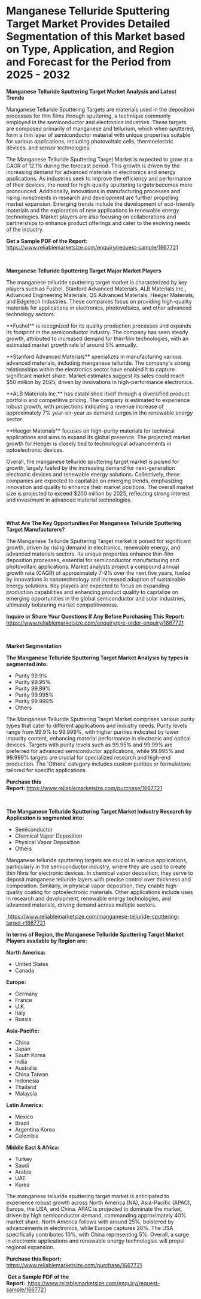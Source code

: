 <p><h1>Manganese Telluride Sputtering Target Market Provides Detailed Segmentation of this Market based on Type, Application, and Region and Forecast for the Period from 2025 - 2032</h1></p><p><strong>Manganese Telluride Sputtering Target Market Analysis and Latest Trends</strong></p>
<p><p>Manganese Telluride Sputtering Targets are materials used in the deposition processes for thin films through sputtering, a technique commonly employed in the semiconductor and electronics industries. These targets are composed primarily of manganese and tellurium, which when sputtered, form a thin layer of semiconductor material with unique properties suitable for various applications, including photovoltaic cells, thermoelectric devices, and sensor technologies.</p><p>The Manganese Telluride Sputtering Target Market is expected to grow at a CAGR of 12.1% during the forecast period. This growth is driven by the increasing demand for advanced materials in electronics and energy applications. As industries seek to improve the efficiency and performance of their devices, the need for high-quality sputtering targets becomes more pronounced. Additionally, innovations in manufacturing processes and rising investments in research and development are further propelling market expansion. Emerging trends include the development of eco-friendly materials and the exploration of new applications in renewable energy technologies. Market players are also focusing on collaborations and partnerships to enhance product offerings and cater to the evolving needs of the industry.</p></p>
<p><strong>Get a Sample PDF of the Report:&nbsp;</strong> <a href="https://www.reliablemarketsize.com/enquiry/request-sample/1667721?utm_campaign=1932&utm_medium=2&utm_source=Github&utm_content=ia&utm_term=19042025&utm_id=manganese-telluride-sputtering-target">https://www.reliablemarketsize.com/enquiry/request-sample/1667721</a></p>
<p>&nbsp;</p>
<p><strong>Manganese Telluride Sputtering Target Major Market Players</strong></p>
<p><p>The manganese telluride sputtering target market is characterized by key players such as Fushel, Stanford Advanced Materials, ALB Materials Inc., Advanced Engineering Materials, QS Advanced Materials, Heeger Materials, and Edgetech Industries. These companies focus on providing high-quality materials for applications in electronics, photovoltaics, and other advanced technology sectors.</p><p>**Fushel** is recognized for its quality production processes and expands its footprint in the semiconductor industry. The company has seen steady growth, attributed to increased demand for thin-film technologies, with an estimated market growth rate of around 5% annually.</p><p>**Stanford Advanced Materials** specializes in manufacturing various advanced materials, including manganese telluride. The company's strong relationships within the electronics sector have enabled it to capture significant market share. Market estimates suggest its sales could reach $50 million by 2025, driven by innovations in high-performance electronics.</p><p>**ALB Materials Inc.** has established itself through a diversified product portfolio and competitive pricing. The company is estimated to experience robust growth, with projections indicating a revenue increase of approximately 7% year-on-year as demand surges in the renewable energy sector.</p><p>**Heeger Materials** focuses on high-purity materials for technical applications and aims to expand its global presence. The projected market growth for Heeger is closely tied to technological advancements in optoelectronic devices.</p><p>Overall, the manganese telluride sputtering target market is poised for growth, largely fueled by the increasing demand for next-generation electronic devices and renewable energy solutions. Collectively, these companies are expected to capitalize on emerging trends, emphasizing innovation and quality to enhance their market positions. The overall market size is projected to exceed $200 million by 2025, reflecting strong interest and investment in advanced material technologies.</p></p>
<p>&nbsp;</p>
<p><strong>What Are The Key Opportunities For Manganese Telluride Sputtering Target Manufacturers?</strong></p>
<p><p>The Manganese Telluride Sputtering Target market is poised for significant growth, driven by rising demand in electronics, renewable energy, and advanced materials sectors. Its unique properties enhance thin-film deposition processes, essential for semiconductor manufacturing and photovoltaic applications. Market analysts project a compound annual growth rate (CAGR) of approximately 7-9% over the next five years, fueled by innovations in nanotechnology and increased adoption of sustainable energy solutions. Key players are expected to focus on expanding production capabilities and enhancing product quality to capitalize on emerging opportunities in the global semiconductor and solar industries, ultimately bolstering market competitiveness.</p></p>
<p><strong>Inquire or Share Your Questions If Any Before Purchasing This Report:</strong> <a href="https://www.reliablemarketsize.com/enquiry/pre-order-enquiry/1667721?utm_campaign=1932&utm_medium=2&utm_source=Github&utm_content=ia&utm_term=19042025&utm_id=manganese-telluride-sputtering-target">https://www.reliablemarketsize.com/enquiry/pre-order-enquiry/1667721</a></p>
<p>&nbsp;</p>
<p><strong>Market Segmentation</strong></p>
<p><strong>The Manganese Telluride Sputtering Target Market Analysis by types is segmented into:</strong></p>
<p><ul><li>Purity 99.9%</li><li>Purity 99.95%</li><li>Purity 99.99%</li><li>Purity 99.995%</li><li>Purity 99.999%</li><li>Others</li></ul></p>
<p><p>The Manganese Telluride Sputtering Target Market comprises various purity types that cater to different applications and industry needs. Purity levels range from 99.9% to 99.999%, with higher purities indicated by lower impurity content, enhancing material performance in electronic and optical devices. Targets with purity levels such as 99.95% and 99.99% are preferred for advanced semiconductor applications, while 99.995% and 99.999% targets are crucial for specialized research and high-end production. The 'Others' category includes custom purities or formulations tailored for specific applications.</p></p>
<p><strong>Purchase this Report:&nbsp;</strong><a href="https://www.reliablemarketsize.com/purchase/1667721?utm_campaign=1932&utm_medium=2&utm_source=Github&utm_content=ia&utm_term=19042025&utm_id=manganese-telluride-sputtering-target">https://www.reliablemarketsize.com/purchase/1667721</a></p>
<p>&nbsp;</p>
<p><strong>The Manganese Telluride Sputtering Target Market Industry Research by Application is segmented into:</strong></p>
<p><ul><li>Semiconductor</li><li>Chemical Vapor Deposition</li><li>Physical Vapor Deposition</li><li>Others</li></ul></p>
<p><p>Manganese telluride sputtering targets are crucial in various applications, particularly in the semiconductor industry, where they are used to create thin films for electronic devices. In chemical vapor deposition, they serve to deposit manganese telluride layers with precise control over thickness and composition. Similarly, in physical vapor deposition, they enable high-quality coating for optoelectronic materials. Other applications include uses in research and development, renewable energy technologies, and advanced materials, driving demand across multiple sectors.</p></p>
<p><a href="https://www.reliablemarketsize.com/manganese-telluride-sputtering-target-r1667721?utm_campaign=1932&utm_medium=2&utm_source=Github&utm_content=ia&utm_term=19042025&utm_id=manganese-telluride-sputtering-target">&nbsp;https://www.reliablemarketsize.com/manganese-telluride-sputtering-target-r1667721</a></p>
<p><strong>In terms of Region, the Manganese Telluride Sputtering Target Market Players available by Region are:</strong></p>
<p>
    <p> <strong> North America: </strong>
        <ul>
            <li>United States</li>
            <li>Canada</li>
        </ul>
        </p> 
    <p> <strong> Europe: </strong>
        <ul>
            <li>Germany</li>
            <li>France</li>
            <li>U.K.</li>
            <li>Italy</li>
            <li>Russia</li>
        </ul>
        </p> 
    <p> <strong> Asia-Pacific: </strong>
        <ul>
            <li>China</li>
            <li>Japan</li>
            <li>South Korea</li>
            <li>India</li>
            <li>Australia</li>
            <li>China Taiwan</li>
            <li>Indonesia</li>
            <li>Thailand</li>
            <li>Malaysia</li>
        </ul>
        </p> 
    <p> <strong> Latin America: </strong>
        <ul>
            <li>Mexico</li>
            <li>Brazil</li>
            <li>Argentina Korea</li>
            <li>Colombia</li>
        </ul>
        </p> 
    <p> <strong> Middle East & Africa: </strong>
        <ul>
            <li>Turkey</li>
            <li>Saudi</li>
            <li>Arabia</li>
            <li>UAE</li>
            <li>Korea</li>
        </ul>
    </p>
    </p>
<p><p>The manganese telluride sputtering target market is anticipated to experience robust growth across North America (NA), Asia-Pacific (APAC), Europe, the USA, and China. APAC is projected to dominate the market, driven by high semiconductor demand, commanding approximately 40% market share. North America follows with around 25%, bolstered by advancements in electronics, while Europe captures 20%. The USA specifically contributes 10%, with China representing 5%. Overall, a surge in electronic applications and renewable energy technologies will propel regional expansion.</p></p>
<p><strong>Purchase this Report: </strong><a href="https://www.reliablemarketsize.com/purchase/1667721?utm_campaign=1932&utm_medium=2&utm_source=Github&utm_content=ia&utm_term=19042025&utm_id=manganese-telluride-sputtering-target">https://www.reliablemarketsize.com/purchase/1667721</a></p>
<p>&nbsp;<strong>Get a Sample PDF of the Report:&nbsp;&nbsp;</strong><a href="https://www.reliablemarketsize.com/enquiry/request-sample/1667721?utm_campaign=1932&utm_medium=2&utm_source=Github&utm_content=ia&utm_term=19042025&utm_id=manganese-telluride-sputtering-target">https://www.reliablemarketsize.com/enquiry/request-sample/1667721</a></p>
<p><strong></strong></p>
<p><p></p><p></p><p></p></p>